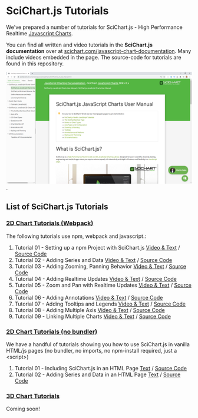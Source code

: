 # SciChart.js Tutorials 

We've prepared a number of tutorials for SciChart.js - High Performance Realtime [Javascript Charts](https://scichart.com/javascript-chart-features).

You can find all written and video tutorials in the **SciChart.js documentation** over at [scichart.com/javascript-chart-documentation](https://www.scichart.com/documentation/js/current/webframe.html#Tutorial%2001%20-%20Setting%20up%20a%20Project%20with%20SciChart.js.html). 
Many include videos embedded in the page. The source-code for tutorials are found in this repository.

[![JavaScript Chart Documentation](../Sandbox/scichart-js-javascript-chart-documentation.PNG)](https://www.scichart.com/javascript-chart-documentation).

## List of SciChart.js Tutorials
### [2D Chart Tutorials (Webpack)](Tutorials/2D_Chart_Tutorials_JavaScript)

The following tutorials use npm, webpack and javascript.:

1. Tutorial 01 - Setting up a npm Project with SciChart.js [Video & Text](https://www.scichart.com/documentation/js/current/webframe.html#Tutorial%2001%20-%20Setting%20up%20a%20Project%20with%20SciChart.js.html) / [Source Code](Tutorials/2D_Chart_Tutorials_JavaScript/Tutorial_1_Setting_up_a_project_with_SciChart)
2. Tutorial 02 - Adding Series and Data [Video & Text](https://www.scichart.com/documentation/js/current/webframe.html#Tutorial%2002%20-%20Adding%20Series%20and%20Data.html) / [Source Code](Tutorials/2D_Chart_Tutorials_JavaScript/Tutorial_2_Adding_Series_and_Data)
3. Tutorial 03 - Adding Zooming, Panning Behavior [Video & Text](https://www.scichart.com/documentation/js/current/webframe.html#Tutorial%2003%20-%20Adding%20Zooming,%20Panning%20Behavior.html) / [Source Code](Tutorials/2D_Chart_Tutorials_JavaScript/Tutorial_3_Add_Zoom_and_Pan_Behavior)
4. Tutorial 04 - Adding Realtime Updates [Video & Text](https://www.scichart.com/documentation/js/current/webframe.html#Tutorial%2004%20-%20Adding%20Realtime%20Updates.html) / [Source Code](Tutorials/2D_Chart_Tutorials_JavaScript/Tutorial_4_Adding_Realtime_Updates)
5. Tutorial 05 - Zoom and Pan with Realtime Updates [Video & Text](https://www.scichart.com/documentation/js/current/webframe.html#Tutorial%2005%20-%20Zoom%20and%20Pan%20with%20Realtime%20Updates.html) / [Source Code](Tutorials/2D_Chart_Tutorials_JavaScript/Tutorial_5_Zoom_and_Pan_With_Realtime_Updates)
6. Tutorial 06 - Adding Annotations [Video & Text](https://www.scichart.com/documentation/js/current/webframe.html#Tutorial%2006%20-%20Adding%20Annotations.html) / [Source Code](Tutorials/2D_Chart_Tutorials_JavaScript/Tutorial_6_Adding_Annotations)
7. Tutorial 07 - Adding Tooltips and Legends [Video & Text](https://www.scichart.com/documentation/js/current/webframe.html#Tutorial%2007%20-%20Adding%20Tooltips%20and%20Legends.html) / [Source Code](Tutorials/2D_Chart_Tutorials_JavaScript/Tutorial_7_Adding_Tooltips_and_Legends)
8. Tutorial 08 - Adding Multiple Axis [Video & Text](https://www.scichart.com/documentation/js/current/webframe.html#Tutorial%2008%20-%20Adding%20Multiple%20Axis.html) / [Source Code](Tutorials/2D_Chart_Tutorials_JavaScript/Tutorial_8_Multiple_Axis)
9. Tutorial 09 - Linking Multiple Charts [Video & Text](https://www.scichart.com/documentation/js/current/webframe.html#Tutorial%2009%20-%20Linking%20Multiple%20Charts.html) / [Source Code](Tutorials/2D_Chart_Tutorials_JavaScript/Tutorial_9_Linking_Multiple_Charts)

### [2D Chart Tutorials (no bundler)](Tutorials/2D_Browser_CDN_Tutorials_JavaScript)

We have a handful of tutorials showing you how to use SciChart.js in vanilla HTML/js pages (no bundler, no imports, no npm-install required, just a &lt;script&gt;)

1. Tutorial 01 - Including SciChart.js in an HTML Page [Text]() / [Source Code]()
2. Tutorial 02 - Adding Series and Data in an HTML Page [Text]() / [Source Code]()

### [3D Chart Tutorials](Tutorials/3D_Chart_Tutorials_JavaScript)

Coming soon!
